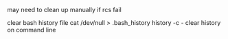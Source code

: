 may need to clean up manually if rcs fail

clear bash history file
cat /dev/null > .bash_history
history -c - clear history on command line

